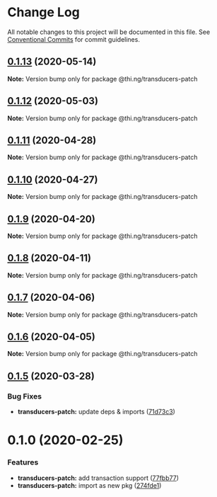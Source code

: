 # Change Log

All notable changes to this project will be documented in this file.
See [Conventional Commits](https://conventionalcommits.org) for commit guidelines.

## [0.1.13](https://github.com/thi-ng/umbrella/compare/@thi.ng/transducers-patch@0.1.12...@thi.ng/transducers-patch@0.1.13) (2020-05-14)

**Note:** Version bump only for package @thi.ng/transducers-patch





## [0.1.12](https://github.com/thi-ng/umbrella/compare/@thi.ng/transducers-patch@0.1.11...@thi.ng/transducers-patch@0.1.12) (2020-05-03)

**Note:** Version bump only for package @thi.ng/transducers-patch





## [0.1.11](https://github.com/thi-ng/umbrella/compare/@thi.ng/transducers-patch@0.1.10...@thi.ng/transducers-patch@0.1.11) (2020-04-28)

**Note:** Version bump only for package @thi.ng/transducers-patch





## [0.1.10](https://github.com/thi-ng/umbrella/compare/@thi.ng/transducers-patch@0.1.9...@thi.ng/transducers-patch@0.1.10) (2020-04-27)

**Note:** Version bump only for package @thi.ng/transducers-patch





## [0.1.9](https://github.com/thi-ng/umbrella/compare/@thi.ng/transducers-patch@0.1.8...@thi.ng/transducers-patch@0.1.9) (2020-04-20)

**Note:** Version bump only for package @thi.ng/transducers-patch





## [0.1.8](https://github.com/thi-ng/umbrella/compare/@thi.ng/transducers-patch@0.1.7...@thi.ng/transducers-patch@0.1.8) (2020-04-11)

**Note:** Version bump only for package @thi.ng/transducers-patch





## [0.1.7](https://github.com/thi-ng/umbrella/compare/@thi.ng/transducers-patch@0.1.6...@thi.ng/transducers-patch@0.1.7) (2020-04-06)

**Note:** Version bump only for package @thi.ng/transducers-patch





## [0.1.6](https://github.com/thi-ng/umbrella/compare/@thi.ng/transducers-patch@0.1.5...@thi.ng/transducers-patch@0.1.6) (2020-04-05)

**Note:** Version bump only for package @thi.ng/transducers-patch





## [0.1.5](https://github.com/thi-ng/umbrella/compare/@thi.ng/transducers-patch@0.1.4...@thi.ng/transducers-patch@0.1.5) (2020-03-28)


### Bug Fixes

* **transducers-patch:** update deps & imports ([71d73c3](https://github.com/thi-ng/umbrella/commit/71d73c3acc41d6cf2c5a4a91432bc85afa38980b))





# 0.1.0 (2020-02-25)


### Features

* **transducers-patch:** add transaction support ([77fbb77](https://github.com/thi-ng/umbrella/commit/77fbb774083c38e660644d7ee54b517e2521c3b5))
* **transducers-patch:** import as new pkg ([274fde1](https://github.com/thi-ng/umbrella/commit/274fde1721d478d70d90c720a819361fbc8af836))
